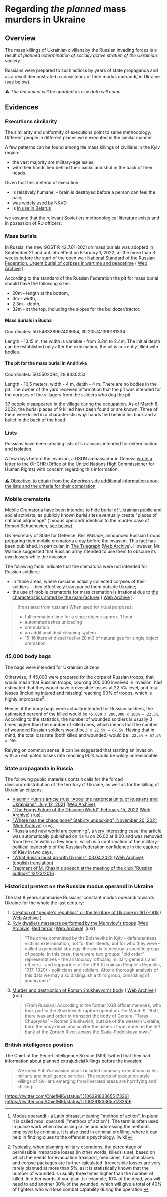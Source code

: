 # Regarding *the planned* mass murders in Ukraine

## Overview

The mass killings of Ukrainian civilians by the Russian invading forces is a result of *planned extermination of socially active stratum of the Ukrainian society*.

Russians were prepared to such actions by years of state propaganda and as a result demonstrated a consistency of their modus operandi[^1] in Ukraine [(see below)](Cleansing.md#%D0%B4%D0%B5%D1%80%D0%B6%D0%B0%D0%B2%D0%BD%D0%B0-%D0%BF%D1%80%D0%BE%D0%BF%D0%B0%D0%B3%D0%B0%D0%BD%D0%B4%D0%B0-%D0%B2-%D1%80%D1%84).

⚠️ *The document will be updated as new data will come.*

## Evidences

### Executions similarity

The similarity and uniformity of executions point to same methodology. Different people in different places were executed in the similar manner.

A few patterns can be found among the mass killings of civilians in the Kyiv region:

- the vast majority are military-age males;
- with their hands tied behind their backs and shot in the back of   their heads.

Given that this method of execution:

- is relatively humane, - brain is destroyed before a person can feel the pain;
- was [widely used by NKVD](https://twitter.com/Churchill_N1/status/606656825774194690)
- is [in use in Belarus](https://en.wikipedia.org/wiki/Capital_punishment_in_Belarus#Method)

we assume that the relevant Soviet era methodological literature exists and in posession of RU officers.

### Mass burials

In Russia, the new GOST R 42.7.01-2021 on mass burials was adopted in September 21 and put into effect on February 1, 2022, a little more than 3 weeks before the start of the open war: [National Standard of the Russian Federation. Urgent burial of corpses in wartime and peacetime](https://docs.cntd.ru/document/1200180859) ( [Web Archive](https://web.archive.org/web/20220402173717/https://docs.cntd.ru/document/1200180859) ).

According to the standard of the Russian Federation the pit for mass burial should have the following sizes:

- 20m - length at the bottom,
- 3m - width,
- 2.3m - depth,
- 32m - at the top, including the slopes for the bulldozer/tractor.

#### Mass burials in Bucha

Coordinates: 50.548338967408654, 30.205741390181334

Length - 13.15 m, the width is variable - from 3.2m to 2.4m. The initial depth can be established only after the exhumation, the pit is currently filled with bodies.

#### The pit for the mass burial in Andriivka

Coordinates: 50.5502094, 29.8330253

Length - 10.5 meters, width - 4 m, depth - 4 m. There are no bodies in the pit. The owner of the yard received information that the pit was intended for the corpses of the villagers from the soldiers who dug the pit.

37 people disappeared in the village during the occupation. As of March 8, 2022, the burial places of 9 killed have been found or are known. Three of them were killed in a characteristic way: hands tied behind his back and a bullet in the back of the head.

### Lists

Russians have been creating lists of Ukrainians intended for extermination and isolation.

A few days before the invasion, a USUN ambassador in Geneva [wrote a letter](https://www.washingtonpost.com/context/read-u-s-letter-to-the-u-n-alleging-russia-is-planning-human-rights-abuses-in-ukraine/93a8d6a1-5b44-4ae8-89e5-cd5d328dd150/?itid=lk_inline_manual_4) to the OHCHR (Office of the United Nations High Commissioner for Human Rights) with concern regarding this information.

####

[⚠️ Objective: to obtain from the American side additional information about the lists and the criteria for their compilation](https://github.com/zbroyar/mass_killings/issues/17)

### Mobile crematoria

Mobile Crematoria have been intended to hide burial of Ukrainian public and social activists, as publicly known burial sites eventually create "places of national pilgrimage" ('modus operandi' identical to the murder case of Roman Schuchevich, [see below](Cleansing.md#%D0%B4%D0%B5%D1%80%D0%B6%D0%B0%D0%B2%D0%BD%D0%B0-%D0%BF%D1%80%D0%BE%D0%BF%D0%B0%D0%B3%D0%B0%D0%BD%D0%B4%D0%B0-%D0%B2-%D1%80%D1%84)).

UK Secretary of State for Defence, Ben Wallace, announced Russian troops preparing their mobile crematoria a day before the invasion. This fact has been published, in particular, in [The Telegraph](https://www.telegraph.co.uk/world-news/2022/02/23/russia-deploys-mobile-crematorium-follow-troops-battle) ([Web Archive](https://web.archive.org/web/20220331033347/https://www.telegraph.co.uk/world-news/2022/02/23/russia-deploys-mobile-crematorium-follow-troops-battle)). However, Mr. Wallace suggested that Russian army intended to use them to obscure its own losses while the invasion.

The following facts indicate that the crematoria were not intended for Russian soldiers:

- in those areas, where russians actually collected corpses of their soldiers – they effectively transported them outside Ukraine;
- the use of mobile crematoria for mass cremation is irrational due to [the characteristics stated by the manufacturer](http://turmalin.su/index.php?option=com_content&view=article&id=185&Itemid=331) ( [Web Archive](https://web.archive.org/web/20220226133306/http://turmalin.su/index.php?option=com_content&view=article&id=185&Itemid=331) ):

> (translated from russian) When used for ritual purposes:
>
> - full cremation time for a single object: approx. 1 hour
> - automated ashes unloading
> - cremulation
> - an additional dust cleaning system
> - 15-16 liters of diesel fuel or 20 m3 of natural gas for single object cremation

### 45,000 body bags

The bags were intended for Ukrainian citizens.

Otherwise, if 45,000 were prepared for the corps of Russian troops, that would mean that Russian troops, counting 200,000 involved in invasion, had estimated that they would have irreversible losses at 22.5% level, and total losses (including injured and missing) reaching 90% of troops, which is highly improbable[^2].

Hence, if the body bags were actually intended for Russian soldiers, the estimated percent of the killed would be `45,000 / 200,000 x 100% = 22.5%`. According to the statistics, the number of wounded soldiers is usually 3 times higher than the number of killed ones, which means that the number of wounded Russian soldiers would be `3 х 22.5% = 67.5%`. Having that in mind, the total loss rate (both killed and wounded) would be : `22.5% + 67.5% = 90%`.

Relying on common sense, it can be suggested that starting an invasion with an estimated losses rate reaching 90% would be wildly unreasonable.

### State propaganda in Russia

The following public materials contain calls for the forced division/redistribution of the territory of Ukraine, as well as for the killing of Ukrainian citizens.

- [Vladimir Putin's article (rus) "About the historical unity of Russians and Ukrainians", July 12, 2021](http://kremlin.ru/events/president/news/66181) ([Web Archive](https://web.archive.org/web/20220331143857/http://kremlin.ru/events/president/news/66181)),
- ["The Foggy Future of the Obscene World", February 15, 2022](https://actualcomment.ru/tumannoe-budushchee-pokhabnogo-mira-2202150925.html) ([Web Archive](https://web.archive.org/web/20220324051406/https://actualcomment.ru/tumannoe-budushchee-pokhabnogo-mira-2202150925.html)) (rus),
- ["Where has the chaos gone? Stability unpacking", November 20, 2021](https://actualcomment.ru/kuda-delsya-khaos-raspakovka-stabilnosti-2111201336.html) ([Web Archive](https://web.archive.org/web/20220401131352/https://actualcomment.ru/kuda-delsya-khaos-raspakovka-stabilnosti-2111201336.html)) (rus),
- ["Russia and new world are comming"](https://web.archive.org/web/20220226051154/https://ria.ru/20220226/rossiya-1775162336.html), a very interesting case: the article was automatically published on ria.ru on 26.02 at 8:00 and was removed from the site within a few hours, which is a confirmation of the military-political leadership of the Russian Federation confidence in the capture of Kiev in two days.
- ["What Russia must do with Ukraine", 03.04.2022](https://ria.ru/20220403/ukraina-1781469605.html) ([Web Archive](https://web.archive.org/web/20220404140751/https://ria.ru/20220403/ukraina-1781469605.html)), ([english translation](https://medium.com/@kravchenko_mm/what-should-russia-do-with-ukraine-translation-of-a-propaganda-article-by-a-russian-journalist-a3e92e3cb64))
- [Fragment of M. Khazin's speech at the meeting of the club "Russian outlook" 12/23/2016](https://www.youtube.com/watch?v=njCjKWMy2n0&t=40s) .

### Historical pretext on the Russian modus operandi in Ukraine

The last 8 years summarise Russians' constant modus operandi towards Ukraine for the whole the last century:

1. [Creation of "people's republics" on the territory of Ukraine in 1917-1918](https://uk.wikipedia.org/wiki/%D0%A0%D0%B0%D0%B4%D1%8F%D0%BD%D1%81%D1%8C%D0%BA%D0%BE-%D1%83%D0%BA%D1%80%D0%B0%D1%97%D0%BD%D1%81%D1%8C%D0%BA%D0%B0_%D0%B2%D1%96%D0%B9%D0%BD%D0%B0_(1917%E2%80%941921)#%D0%9D%D0%B0%D1%81%D1%82%D1%83%D0%BF_%D0%B1%D1%96%D0%BB%D1%8C%D1%88%D0%BE%D0%B2%D0%B8%D0%BA%D1%96%D0%B2) ( [Web Archive](https://web.archive.org/web/20220315084250/https://uk.wikipedia.org/wiki/%D0%A0%D0%B0%D0%B4%D1%8F%D0%BD%D1%81%D1%8C%D0%BA%D0%BE-%D1%83%D0%BA%D1%80%D0%B0%D1%97%D0%BD%D1%81%D1%8C%D0%BA%D0%B0_%D0%B2%D1%96%D0%B9%D0%BD%D0%B0_(1917%E2%80%941921)#%D0%9D%D0%B0%D1%81%D1%82%D1%83%D0%BF_%D0%B1%D1%96%D0%BB%D1%8C%D1%88%D0%BE%D0%B2%D0%B8%D0%BA%D1%96%D0%B2) ).
2. [Kyiv dwellers massacre performed by the Muraviov's troops](https://www.istpravda.com.ua/articles/2019/03/12/153809) ([Web Archive](https://web.archive.org/web/20210807111953/https://www.istpravda.com.ua/articles/2019/03/12/153809/)), [Red terror](https://uk.wikipedia.org/wiki/%D0%A8%D1%82%D1%83%D1%80%D0%BC_%D0%9A%D0%B8%D1%94%D0%B2%D0%B0_(1918)#%D0%A7%D0%B5%D1%80%D0%B2%D0%BE%D0%BD%D0%B8%D0%B9_%D1%82%D0%B5%D1%80%D0%BE%D1%80) ([Web Archive](https://web.archive.org/web/20220331221844/https://uk.wikipedia.org/wiki/%D0%A8%D1%82%D1%83%D1%80%D0%BC_%D0%9A%D0%B8%D1%94%D0%B2%D0%B0_(1918)#%D0%A7%D0%B5%D1%80%D0%B2%D0%BE%D0%BD%D0%B8%D0%B9_%D1%82%D0%B5%D1%80%D0%BE%D1%80)). (ukr)
    > "The crime committed by the Bolsheviks in Kyiv - defendentless victims extermination, not for their deeds, but for who they were – called a genocidal strategy: the aim is to destroy a specific group of people. In this case, there were two groups: "old order" representatives - the aristocracy, officials, military generals and officers - and supporters of the UPR (Ukrainian People's Republic, 1917-1920) - politicians and soldiers. After a thorough analysis of this data we may also distinguish a third group, consisting of young men."
3. [Murder and destruction of Roman Shukhevych's body](https://ru.wikipedia.org/wiki/%D0%A8%D1%83%D1%85%D0%B5%D0%B2%D0%B8%D1%87,_%D0%A0%D0%BE%D0%BC%D0%B0%D0%BD_%D0%98%D0%BE%D1%81%D0%B8%D1%84%D0%BE%D0%B2%D0%B8%D1%87#%D0%A1%D0%BC%D0%B5%D1%80%D1%82%D1%8C) ( [Web Archive](https://web.archive.org/web/20220401020653/https://ru.wikipedia.org/wiki/%D0%A8%D1%83%D1%85%D0%B5%D0%B2%D0%B8%D1%87,_%D0%A0%D0%BE%D0%BC%D0%B0%D0%BD_%D0%98%D0%BE%D1%81%D0%B8%D1%84%D0%BE%D0%B2%D0%B8%D1%87#%D0%A1%D0%BC%D0%B5%D1%80%D1%82%D1%8C) ) (rus)
    > (From Russian) According to the former KGB officer memoirs, who took part in the Shukhevich capture operation. On March 9, 1950, there was and order to transport the body of General "Taras Chuprynka" – Roman Shukhevich, outside of the western Ukraine, burn the body down and scatter the ashes. It was done on the left bank of the  Zbruch River, across the Skala-Podolskaya town."

### British intelligence position

The Chief of the Secret Intelligence Service (MI6)Twitted that they had information about planned extrajudicial killings before the invasion:

> We knew Putin’s invasion plans included summary executions by his military and intelligence services. The reports of execution-style killings of civilians emerging from liberated areas are horrifying and chilling.

[https://twitter.com/ChiefMI6/status/1510629183365517326](https://twitter.com/ChiefMI6/status/1510629183365517326)F

[^1]: Modus operandi - a Latin phrase, meaning "method of action". In plural it is called modi operandi ("methods of action"). The term is often used in police work when discussing crime and addressing the methods employed by criminals. It is also used in criminal profiling, where it can help in finding clues to the offender's psychology. (wiki)

[^2]: Typically, when planning military operations, the percentage of permissible irreparable losses (in other words, killed) is set, based on which the needs for evacuation transport, medicines, hospital places and corpse packages are further calculated. Irreversible losses are very rarely planned at more than 5%, as it is statistically known that the number of wounded is usually three times higher than the number of killed. In other words, if you plan, for example, 10% of the dead, you will need to add another 30% of the wounded, which will give a total of 40% of fighters who will lose combat capability during the operation.
